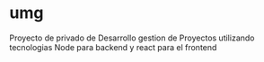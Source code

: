 # umg
Proyecto de privado de Desarrollo gestion de Proyectos
utilizando tecnologias Node para backend y react para el frontend

